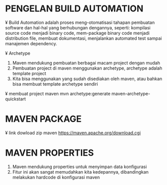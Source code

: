 # PENGELAN BUILD AUTOMATION

¥ Build Automation adalah proses meng-otomatisasi tahapan pembuatan software dan hal-hal yang berhubungan
dengannya, seperti: kompilasi source code menjadi binary  code, mem-package binary code menjadi distribution
file, membuat dokumentasi, menjalankan automated test sampai manajemen dependency.


¥ Archetype
1. Maven mendukung pembuatan berbagai macam project dengan mudah
2. Pembuatan project di maven menggunakan archetype, archetype adalah template project
3. Kita bisa menggunakan yang sudah disediakan oleh maven, atau bahkan bisa membuat template archetype sendiri

¥ membuat project maven
mvn archetype:generate
maven-archetype-quickstart

# MAVEN PACKAGE
¥ link dowload zip maven
https://maven.apache.org/download.cgi

# MAVEN PROPERTIES
1. Maven mendukung properties untuk menyimpan data konfigurasi
2. Fitur ini akan sangat memudahkan kita kedepannya, dibandingkan melakukan hardcode di konfigurasi maven



